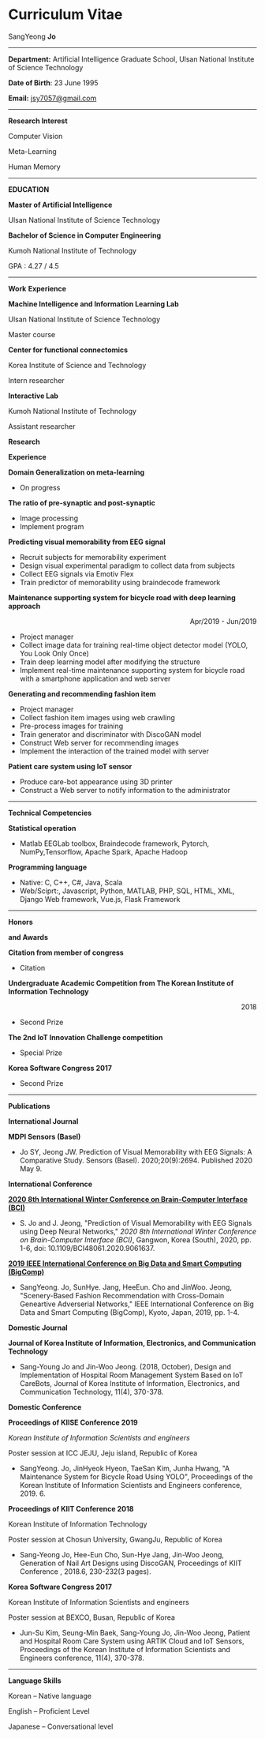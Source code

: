 # Curriculum Vitae

SangYeong **Jo**

---

**Department:** Artificial Intelligence Graduate School, Ulsan National Institute of Science Technology

**Date of Birth**: 23 June 1995

**Email:** jsy7057@gmail.com

---

**Research Interest**

Computer Vision

Meta-Learning

Human Memory

---

**EDUCATION**

**Master of Artificial Intelligence**

Ulsan National Institute of Science Technology

**Bachelor of Science in Computer Engineering**

Kumoh National Institute of Technology

GPA : 4.27 / 4.5

---

**Work** **Experience**

**Machine Intelligence and Information Learning Lab**

Ulsan National Institute of Science Technology

Master course

**Center for functional connectomics**

Korea Institute of Science and Technology

Intern researcher

**Interactive Lab**

Kumoh National Institute of Technology

Assistant researcher

**Research**

**Experience**

**Domain Generalization on meta-learning**

- On progress

**The ratio of pre-synaptic and post-synaptic**

- Image processing
- Implement program

**Predicting visual memorability from EEG signal**

- Recruit subjects for memorability experiment
- Design visual experimental paradigm to collect data from subjects
- Collect EEG signals via Emotiv Flex
- Train predictor of memorability using braindecode framework

**Maintenance supporting system for bicycle road with deep learning approach**                                                                        <div style="text-align:right">Apr/2019 - Jun/2019</div>

- Project manager
- Collect image data for training real-time object detector model (YOLO, You Look Only Once)
- Train deep learning model after modifying the structure
- Implement real-time maintenance supporting system for bicycle road with a smartphone application and web server

**Generating and recommending fashion item**

- Project manager
- Collect fashion item images using web crawling
- Pre-process images for training
- Train generator and discriminator with DiscoGAN model
- Construct Web server for recommending images
- Implement the interaction of the trained model with server

**Patient care system using IoT sensor**

- Produce care-bot appearance using 3D printer
- Construct a Web server to notify information to the administrator

---

**Technical Competencies**

**Statistical operation**

- Matlab EEGLab toolbox, Braindecode framework, Pytorch, NumPy,Tensorflow, Apache Spark, Apache Hadoop

**Programming language**

- Native: C, C++, C#, Java, Scala
- Web/Sciprt:, Javascript, Python, MATLAB, PHP, SQL, HTML, XML, Django Web framework, Vue.js, Flask Framework

---

**Honors**

**and Awards**

**Citation from member of congress**

- Citation

**Undergraduate Academic Competition from The Korean Institute of Information Technology**                                                                <div style="text-align:right">2018</div>

- Second Prize

**The 2nd IoT Innovation Challenge competition**

- Special Prize

**Korea Software Congress 2017**

- Second Prize

---

**Publications**

**International Journal**

**MDPI Sensors (Basel)**

- Jo SY, Jeong JW. Prediction of Visual Memorability with EEG Signals: A Comparative Study. Sensors (Basel). 2020;20(9):2694. Published 2020 May 9.

**International Conference**

**[2020 8th International Winter Conference on Brain-Computer Interface (BCI)](https://ieeexplore.ieee.org/xpl/conhome/9046668/proceeding)**

- S. Jo and J. Jeong, "Prediction of Visual Memorability with EEG Signals using Deep Neural Networks," *2020 8th International Winter Conference on Brain-Computer Interface (BCI)*, Gangwon, Korea (South), 2020, pp. 1-6, doi: 10.1109/BCI48061.2020.9061637.

**[2019 IEEE International Conference on Big Data and Smart Computing (BigComp)](https://ieeexplore.ieee.org/xpl/conhome/8671661/proceeding)**

- SangYeong. Jo, SunHye. Jang, HeeEun. Cho and JinWoo. Jeong, "Scenery-Based Fashion Recommendation with Cross-Domain Geneartive Adverserial Networks," IEEE International Conference on Big Data and Smart Computing (BigComp), Kyoto, Japan, 2019, pp. 1-4.

**Domestic Journal**

**Journal of Korea Institute of Information, Electronics, and Communication Technology**

- Sang-Young Jo and Jin-Woo Jeong. (2018, October), Design and Implementation of Hospital Room Management System Based on IoT CareBots, Journal of Korea Institute of Information, Electronics, and Communication Technology, 11(4), 370-378.

**Domestic Conference**

**Proceedings of KIISE Conference 2019**

*Korean Institute of Information Scientists and engineers*

Poster session at ICC JEJU, Jeju island, Republic of Korea

- SangYeong. Jo, JinHyeok Hyeon, TaeSan Kim, Junha Hwang, "A Maintenance System for Bicycle Road Using YOLO", Proceedings of the Korean Institute of Information Scientists and Engineers conference, 2019. 6.

**Proceedings of KIIT Conference 2018**

Korean Institute of Information Technology

Poster session at Chosun University, GwangJu, Republic of Korea

- Sang-Yeong Jo, Hee-Eun Cho, Sun-Hye Jang, Jin-Woo Jeong, Generation of Nail Art Designs using DiscoGAN, Proceedings of KIIT Conference , 2018.6, 230-232(3 pages).

**Korea Software Congress 2017**

Korean Institute of Information Scientists and engineers

Poster session at BEXCO, Busan, Republic of Korea

- Jun-Su Kim, Seung-Min Baek, Sang-Young Jo, Jin-Woo Jeong, Patient and Hospital Room Care System using ARTIK Cloud and IoT Sensors, Proceedings of the Korean Institute of Information Scientists and Engineers conference, 11(4), 370-378.

---

**Language Skills**

Korean – Native language

English – Proficient Level

Japanese – Conversational level